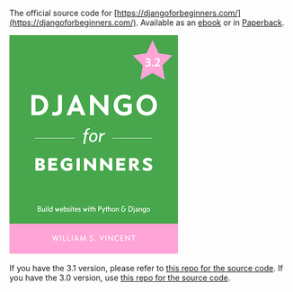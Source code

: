 The official source code for [https://djangoforbeginners.com/](https://djangoforbeginners.com/). Available as an [ebook](https://gum.co/aFiMm) or in [Paperback](https://www.amazon.com/dp/1983172669/?tag=wsvincent-20).

[![Cover](bookcover32.jpg)](https://djangoforbeginners.com/)

If you have the 3.1 version, please refer to [this repo for the source code](https://github.com/wsvincent/djangoforbeginners_31). If you have the 3.0 version, use [this repo for the source code](https://github.com/wsvincent/djangoforbeginners_30).
